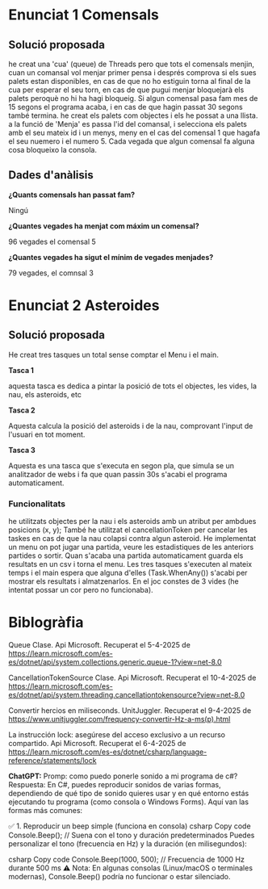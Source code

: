 # Enunciat 1 Comensals

## Solució proposada

he creat una 'cua' (queue) de Threads pero que tots el comensals menjin, cuan un comansal vol menjar primer pensa i després comprova si els sues palets estan disponibles, en cas de que no ho estiguin torna al final de la cua per esperar el seu torn, en cas de que pugui menjar bloquejarà els palets peroquè no hi ha hagi bloqueig.
Si algun comensal pasa fam mes de 15 segons el programa acaba, i en cas de que hagin passat 30 segons també termina.
he creat els palets com objectes i els he possat a una llista. a la funció de 'Menja' es passa l'id del comansal, i selecciona els palets amb el seu mateix id i un menys, meny en el cas del comensal 1 que hagafa el seu nuemero i el numero 5.
Cada vegada que algun comensal fa alguna cosa bloqueixo la consola.

## Dades d'anàlisis

__¿Quants comensals han passat fam?__

Ningú

__¿Quantes vegades ha menjat com máxim un comensal?__

96 vegades el comensal 5

__¿Quantes vegades ha sigut el mínim de vegades menjades?__

79 vegades, el comnsal 3

# Enunciat 2 Asteroides

## Solució proposada

He creat tres tasques un total sense comptar el Menu i el main.

__Tasca 1__

aquesta tasca es dedica a pintar la posició de tots el objectes, les vides, la nau, els asteroids, etc

__Tasca 2__

Aquesta calcula la posició del asteroids i de la nau, comprovant l'input de l'usuari en tot moment.

__Tasca 3__

Aquesta es una tasca que s'executa en segon pla, que simula se un analitzador de webs i fa que quan passin 30s s'acabi el programa automaticament.

### Funcionalitats

he utilitzats objectes per la nau i els asteroids amb un atribut per ambdues posicions (x, y); També he utilitzat el cancellationToken per cancelar les taskes en cas de que la nau colapsi contra algun asteroid.
He implementat un menu on pot jugar una partida, veure les estadistiques de les anteriors partides o sortir.
Quan s'acaba una partida automaticament guarda els resultats en un csv i torna el menu.
Les tres tasques s'executen al mateix temps i el main espera que alguna d'elles (Task.WhenAny()) s'acabi per mostrar els resultats i almatzenarlos.
En el joc constes de 3 vides (he intentat possar un cor pero no funcionaba).

# Biblogràfia

Queue<T> Clase. Api Microsoft. Recuperat el 5-4-2025 de https://learn.microsoft.com/es-es/dotnet/api/system.collections.generic.queue-1?view=net-8.0

CancellationTokenSource Clase. Api Microsoft. Recuperat el 10-4-2025 de https://learn.microsoft.com/es-es/dotnet/api/system.threading.cancellationtokensource?view=net-8.0

Convertir hercios en miliseconds. UnitJuggler. Recuperat el 9-4-2025 de https://www.unitjuggler.com/frequency-convertir-Hz-a-ms(p).html

La instrucción lock: asegúrese del acceso exclusivo a un recurso compartido. Api Microsoft. Recuperat el 6-4-2025 de https://learn.microsoft.com/es-es/dotnet/csharp/language-reference/statements/lock

__ChatGPT:__
Promp: como puedo ponerle sonido a mi programa de c#?
Respuesta:
En C#, puedes reproducir sonidos de varias formas, dependiendo de qué tipo de sonido quieres usar y en qué entorno estás ejecutando tu programa (como consola o Windows Forms). Aquí van las formas más comunes:

✅ 1. Reproducir un beep simple (funciona en consola)
csharp
Copy code
Console.Beep(); // Suena con el tono y duración predeterminados
Puedes personalizar el tono (frecuencia en Hz) y la duración (en milisegundos):

csharp
Copy code
Console.Beep(1000, 500); // Frecuencia de 1000 Hz durante 500 ms
⚠️ Nota: En algunas consolas (Linux/macOS o terminales modernas), Console.Beep() podría no funcionar o estar silenciado.

